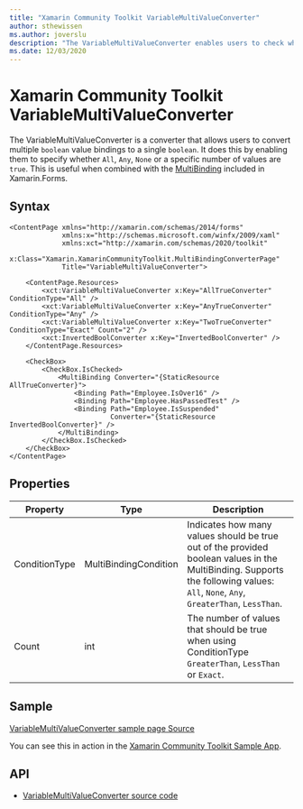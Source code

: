 ```yaml
---
title: "Xamarin Community Toolkit VariableMultiValueConverter"
author: sthewissen
ms.author: joverslu
description: "The VariableMultiValueConverter enables users to check whether or not multiple boolean binding values are true."
ms.date: 12/03/2020
---
```


# Xamarin Community Toolkit VariableMultiValueConverter

The VariableMultiValueConverter is a converter that allows users to convert multiple `boolean` value bindings to a single `boolean`. It does this by enabling them to specify whether `All`, `Any`, `None` or a specific number of values are `true`. This is useful when combined with the [MultiBinding](/xamarin/xamarin-forms/app-fundamentals/data-binding/multibinding) included in Xamarin.Forms.

## Syntax

```xaml
<ContentPage xmlns="http://xamarin.com/schemas/2014/forms"
             xmlns:x="http://schemas.microsoft.com/winfx/2009/xaml"
             xmlns:xct="http://xamarin.com/schemas/2020/toolkit"
             x:Class="Xamarin.XamarinCommunityToolkit.MultiBindingConverterPage"
             Title="VariableMultiValueConverter">

    <ContentPage.Resources>
        <xct:VariableMultiValueConverter x:Key="AllTrueConverter" ConditionType="All" />
        <xct:VariableMultiValueConverter x:Key="AnyTrueConverter" ConditionType="Any" />
        <xct:VariableMultiValueConverter x:Key="TwoTrueConverter" ConditionType="Exact" Count="2" />
        <xct:InvertedBoolConverter x:Key="InvertedBoolConverter" />
    </ContentPage.Resources>

    <CheckBox>
        <CheckBox.IsChecked>
            <MultiBinding Converter="{StaticResource AllTrueConverter}">
                <Binding Path="Employee.IsOver16" />
                <Binding Path="Employee.HasPassedTest" />
                <Binding Path="Employee.IsSuspended"
                         Converter="{StaticResource InvertedBoolConverter}" />
            </MultiBinding>
        </CheckBox.IsChecked>
    </CheckBox>
</ContentPage>  
```

## Properties

|Property  |Type  |Description  |
|---------|---------|---------|
| ConditionType | MultiBindingCondition | Indicates how many values should be true out of the provided boolean values in the MultiBinding. Supports the following values: `All`, `None`, `Any`, `GreaterThan`, `LessThan`. |
| Count | int | The number of values that should be true when using ConditionType `GreaterThan`, `LessThan` or `Exact`. |

## Sample

[VariableMultiValueConverter sample page Source](https://github.com/xamarin/XamarinCommunityToolkit/blob/main/samples/XCT.Sample/Pages/Converters/VariableMultiValueConverterPage.xaml)

You can see this in action in the [Xamarin Community Toolkit Sample App](https://github.com/xamarin/XamarinCommunityToolkit).

## API

* [VariableMultiValueConverter source code](https://github.com/xamarin/XamarinCommunityToolkit/blob/main/XamarinCommunityToolkit/Converters/VariableMultiValueConverter.shared.cs)
